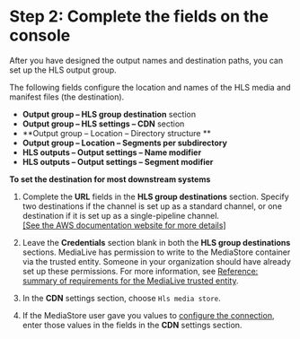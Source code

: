 # Step 2: Complete the fields on the console<a name="hls-specify-destination-ems"></a>

After you have designed the output names and destination paths, you can set up the HLS output group\.

The following fields configure the location and names of the HLS media and manifest files \(the destination\)\.
+ **Output group – HLS group destination** section
+ **Output group – HLS settings – CDN** section
+ **Output group – Location – Directory structure **
+ **Output group – Location – Segments per subdirectory**
+ **HLS outputs – Output settings – Name modifier**
+ **HLS outputs – Output settings – Segment modifier**

**To set the destination for most downstream systems**

1. Complete the **URL** fields in the **HLS group destinations** section\. Specify two destinations if the channel is set up as a standard channel, or one destination if it is set up as a single\-pipeline channel\.     
[\[See the AWS documentation website for more details\]](http://docs.aws.amazon.com/medialive/latest/ug/hls-specify-destination-ems.html)

1. Leave the **Credentials** section blank in both the **HLS group destinations** sections\. MediaLive has permission to write to the MediaStore container via the trusted entity\. Someone in your organization should have already set up these permissions\. For more information, see [Reference: summary of requirements for the MediaLive trusted entity](trusted-entity-requirements.md)\.

1. In the **CDN** settings section, choose `Hls media store`\.

1. If the MediaStore user gave you values to [configure the connection](origin-server-http.md), enter those values in the fields in the **CDN** settings section\.